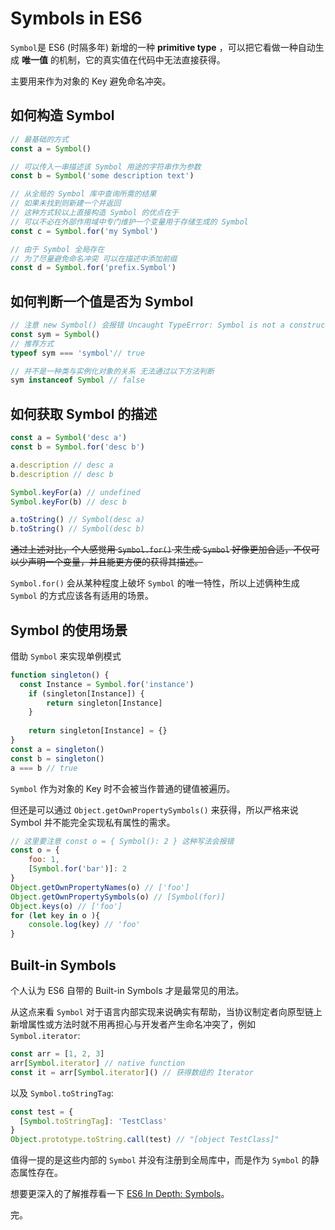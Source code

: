 # Symbols in ES6
`Symbol`是 ES6 (时隔多年) 新增的一种 **primitive type** ，可以把它看做一种自动生成 **唯一值** 的机制，它的真实值在代码中无法直接获得。  

主要用来作为对象的 Key 避免命名冲突。

## 如何构造 Symbol
```js
// 最基础的方式
const a = Symbol()

// 可以传入一串描述该 Symbol 用途的字符串作为参数
const b = Symbol('some description text')

// 从全局的 Symbol 库中查询所需的结果
// 如果未找到则新建一个并返回
// 这种方式较以上直接构造 Symbol 的优点在于
// 可以不必在外部作用域中专门维护一个变量用于存储生成的 Symbol
const c = Symbol.for('my Symbol')

// 由于 Symbol 全局存在
// 为了尽量避免命名冲突 可以在描述中添加前缀
const d = Symbol.for('prefix.Symbol')
```

## 如何判断一个值是否为 Symbol
```js
// 注意 new Symbol() 会报错 Uncaught TypeError: Symbol is not a constructor
const sym = Symbol()
// 推荐方式
typeof sym === 'symbol'// true

// 并不是一种类与实例化对象的关系 无法通过以下方法判断
sym instanceof Symbol // false
```

## 如何获取 Symbol 的描述
```js
const a = Symbol('desc a')
const b = Symbol.for('desc b')

a.description // desc a
b.description // desc b

Symbol.keyFor(a) // undefined
Symbol.keyFor(b) // desc b

a.toString() // Symbol(desc a)
b.toString() // Symbol(desc b)
```
~~通过上述对比，个人感觉用 `Symbol.for()` 来生成 `Symbol` 好像更加合适，不仅可以少声明一个变量，并且能更方便的获得其描述。~~  

`Symbol.for()` 会从某种程度上破坏 `Symbol` 的唯一特性，所以上述俩种生成 `Symbol` 的方式应该各有适用的场景。

## Symbol 的使用场景
借助 `Symbol` 来实现单例模式
```js
function singleton() {
  const Instance = Symbol.for('instance')
	if (singleton[Instance]) {
		return singleton[Instance]
	}
	
	return singleton[Instance] = {}
}
const a = singleton()
const b = singleton()
a === b // true
```
`Symbol` 作为对象的 Key 时不会被当作普通的键值被遍历。  

但还是可以通过 `Object.getOwnPropertySymbols()` 来获得，所以严格来说 Symbol 并不能完全实现私有属性的需求。
```js
// 这里要注意 const o = { Symbol(): 2 } 这种写法会报错
const o = {
	foo: 1,
	[Symbol.for('bar')]: 2
}
Object.getOwnPropertyNames(o) // ['foo']
Object.getOwnPropertySymbols(o) // [Symbol(for)]
Object.keys(o) // ['foo']
for (let key in o ){
	console.log(key) // 'foo'
}
```  

## Built-in Symbols
个人认为 ES6 自带的 Built-in Symbols 才是最常见的用法。  

从这点来看 `Symbol` 对于语言内部实现来说确实有帮助，当协议制定者向原型链上新增属性或方法时就不用再担心与开发者产生命名冲突了，例如 `Symbol.iterator`:
```js
const arr = [1, 2, 3]
arr[Symbol.iterator] // native function
const it = arr[Symbol.iterator]() // 获得数组的 Iterator
```

以及 `Symbol.toStringTag`:
```js
const test = {
  [Symbol.toStringTag]: 'TestClass'
}
Object.prototype.toString.call(test) // "[object TestClass]"
```

值得一提的是这些内部的 `Symbol` 并没有注册到全局库中，而是作为 `Symbol` 的静态属性存在。

想要更深入的了解推荐看一下 [ES6 In Depth: Symbols](https://hacks.mozilla.org/2015/06/es6-in-depth-symbols/)。

完。